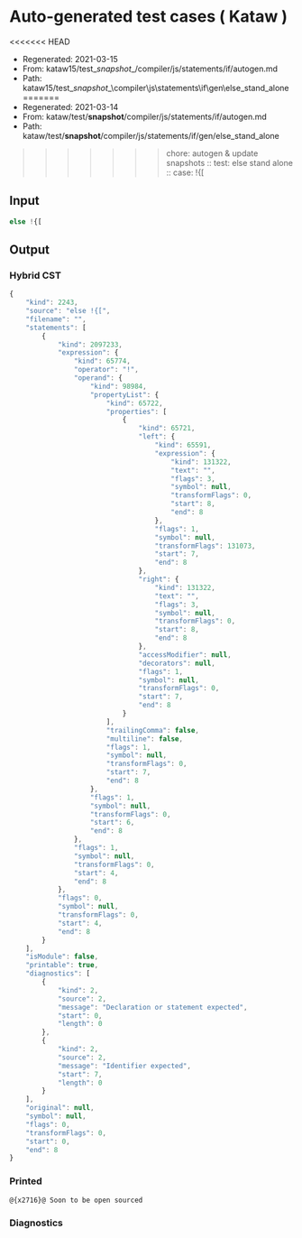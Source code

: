 # Auto-generated test cases ( Kataw )
<<<<<<< HEAD
- Regenerated: 2021-03-15
- From: kataw15/test\__snapshot__/compiler/js/statements/if/autogen.md
- Path: kataw15/test\__snapshot__\compiler\js\statements\if\gen\else_stand_alone
=======
- Regenerated: 2021-03-14
- From: kataw/test/__snapshot__/compiler/js/statements/if/autogen.md
- Path: kataw/test/__snapshot__/compiler/js/statements/if/gen/else_stand_alone
>>>>>>> chore: autogen & update snapshots
> :: test: else stand alone
> :: case: !{[
## Input

`````js
else !{[
`````

## Output

### Hybrid CST

```javascript
{
    "kind": 2243,
    "source": "else !{[",
    "filename": "",
    "statements": [
        {
            "kind": 2097233,
            "expression": {
                "kind": 65774,
                "operator": "!",
                "operand": {
                    "kind": 98984,
                    "propertyList": {
                        "kind": 65722,
                        "properties": [
                            {
                                "kind": 65721,
                                "left": {
                                    "kind": 65591,
                                    "expression": {
                                        "kind": 131322,
                                        "text": "",
                                        "flags": 3,
                                        "symbol": null,
                                        "transformFlags": 0,
                                        "start": 8,
                                        "end": 8
                                    },
                                    "flags": 1,
                                    "symbol": null,
                                    "transformFlags": 131073,
                                    "start": 7,
                                    "end": 8
                                },
                                "right": {
                                    "kind": 131322,
                                    "text": "",
                                    "flags": 3,
                                    "symbol": null,
                                    "transformFlags": 0,
                                    "start": 8,
                                    "end": 8
                                },
                                "accessModifier": null,
                                "decorators": null,
                                "flags": 1,
                                "symbol": null,
                                "transformFlags": 0,
                                "start": 7,
                                "end": 8
                            }
                        ],
                        "trailingComma": false,
                        "multiline": false,
                        "flags": 1,
                        "symbol": null,
                        "transformFlags": 0,
                        "start": 7,
                        "end": 8
                    },
                    "flags": 1,
                    "symbol": null,
                    "transformFlags": 0,
                    "start": 6,
                    "end": 8
                },
                "flags": 1,
                "symbol": null,
                "transformFlags": 0,
                "start": 4,
                "end": 8
            },
            "flags": 0,
            "symbol": null,
            "transformFlags": 0,
            "start": 4,
            "end": 8
        }
    ],
    "isModule": false,
    "printable": true,
    "diagnostics": [
        {
            "kind": 2,
            "source": 2,
            "message": "Declaration or statement expected",
            "start": 0,
            "length": 0
        },
        {
            "kind": 2,
            "source": 2,
            "message": "Identifier expected",
            "start": 7,
            "length": 0
        }
    ],
    "original": null,
    "symbol": null,
    "flags": 0,
    "transformFlags": 0,
    "start": 0,
    "end": 8
}
```

### Printed

```javascript
@{x2716}@ Soon to be open sourced
```

### Diagnostics

```javascript

```

